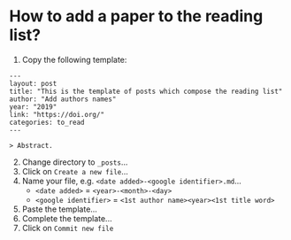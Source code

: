 # How to add a paper to the reading list?

1. Copy the following template:
```
---
layout: post
title: "This is the template of posts which compose the reading list"
author: "Add authors names"
year: "2019"
link: "https://doi.org/"
categories: to_read
---

> Abstract.

```
2. Change directory to `_posts`...
3. Click on `Create a new file`...
4. Name your file, e.g. `<date added>-<google identifier>.md`...
    - `<date added>` = `<year>-<month>-<day>`
    - `<google identifier>` = `<1st author name><year><1st title word>`
5. Paste the template...
6. Complete the template...
7. Click on `Commit new file`
